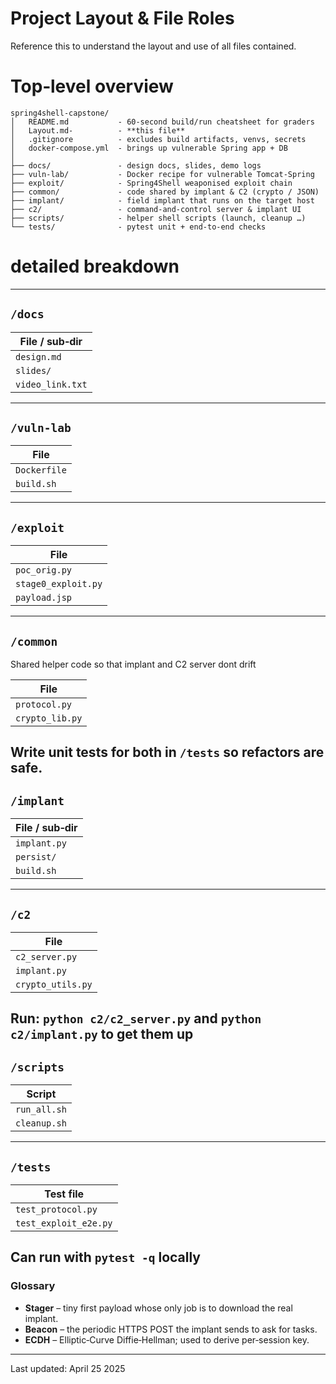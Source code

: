# Project Layout & File Roles  
Reference this to understand the layout and use of all files contained. 


# Top‑level overview
```
spring4shell-capstone/
│   README.md           - 60‑second build/run cheatsheet for graders
│   Layout.md-          - **this file**
│   .gitignore          - excludes build artifacts, venvs, secrets
│   docker-compose.yml  - brings up vulnerable Spring app + DB
│
├── docs/               - design docs, slides, demo logs
├── vuln-lab/           - Docker recipe for vulnerable Tomcat‑Spring
├── exploit/            - Spring4Shell weaponised exploit chain
├── common/             - code shared by implant & C2 (crypto / JSON)
├── implant/            - field implant that runs on the target host
├── c2/                 - command‑and‑control server & implant UI
├── scripts/            - helper shell scripts (launch, cleanup …)
└── tests/              - pytest unit + end‑to‑end checks
```

# detailed breakdown
---

## `/docs`
| File / sub‑dir                 
|---------------------------------
| `design.md`           | Threat‑model, crypto decisions, protocol spec.      
| `slides/`             | Final presentation                              
| `video_link.txt`      | Single line: link to presentation

---

## `/vuln-lab`
| File                 
|-----------------------
| `Dockerfile`         | Builds Ubuntu + JDK 11 + Tomcat 9 + vulnerable Spring 5.3.15 WAR. SHOULD ONLY RUN LOCALLY
| `build.sh`           | Convenience script (`docker build && docker run …`), creates image tag `spring4shell-lab:latest`

---

## `/exploit`
| File                 
|-------------------------
| `poc_orig.py`          | Vanilla public PoC kept _read‑only_ for citation from github. Shouldn't be executed in our pipeline, just reference
| `stage0_exploit.py`    | checks version, writes `payload.jsp`, triggers stager, called by `scripts/run_all.sh`
| `payload.jsp`          | 9‑line JSP stager - `curl` the implant & exec, lands on the vulnerable server during exploitation

---

## `/common`
Shared helper code so that implant and C2 server dont drift

| File            
|------------------
| `protocol.py`   | Defines JSON schema (`{nonce,cmd,payload}`) plus `encode()/decode()` helpers
| `crypto_lib.py` | ECDH key‑exchange + AES‑GCM encrypt/decrypt wrappers

Write unit tests for both in `/tests` so refactors are safe.
---

## `/implant`
| File / sub‑dir  |
|------------------
| `implant.py`    | Main loop: handshake → long‑poll → execute tasks → respond. Packed with PyInstaller by `build.sh`
| `persist/`      | OS‑specific persistence (e.g., `install_user_service.sh`, `add_run_key.ps1`). Called by `payload.jsp` post‑download
| `build.sh`      | Creates `implant.exe` (Windows) or statically linked ELF (Linux). Run on dev box; artefact not checked into git. 

---

## `/c2`
| File            
|--------------------
| `c2_server.py`    | Flask app: `/handshake`, `/tasks`, `/results` endpoints; SQLite storage. 
| `implant.py`  | Rich‑TUI (or web) for live tasking; calls REST locally. 
| `crypto_utils.py` | Thin shim that just `import common.crypto_lib` (kept for legacy). 

Run: `python c2/c2_server.py` and `python c2/implant.py` to get them up 
---

## `/scripts`
| Script           
|-------------------
| `run_all.sh`     | brings up lab container, starts C2, launches exploit
| `cleanup.sh`     | Stops containers, kills C2, prunes volumes

---

## `/tests`
| Test file                  
|----------------------------------
| `test_protocol.py`         | Round‑trip encode/decode and AES‑GCM decrypt matches plaintext
| `test_exploit_e2e.py`      | Spins up lab via docker → runs `stage0_exploit.py` → waits for implant beacon

Can run with `pytest -q` locally
---

### Glossary
* **Stager** – tiny first payload whose only job is to download the real implant.
* **Beacon** – the periodic HTTPS POST the implant sends to ask for tasks.
* **ECDH** – Elliptic‑Curve Diffie‑Hellman; used to derive per‑session key.

---

Last updated: April 25 2025

